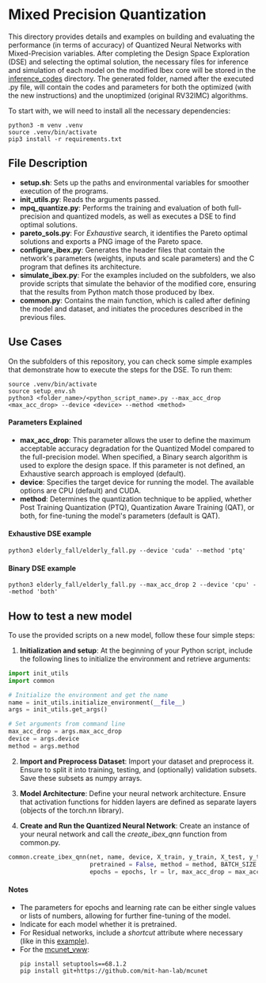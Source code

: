 # Mixed Precision Quantization

This directory provides details and examples on building and evaluating the performance (in terms of accuracy) of Quantized Neural Networks with Mixed-Precision variables. After completing the Design Space Exploration (DSE) and selecting the optimal solution, the necessary files for inference and simulation of each model on the modified Ibex core will be stored in the [inference_codes](https://github.com/alexmr09/Mixed-precision-Neural-Networks-on-RISC-V-Cores/tree/main/inference_codes) directory. The generated folder, named after the executed .py file, will contain the codes and parameters for both the optimized (with the new instructions) and the unoptimized (original RV32IMC) algorithms.

To start with, we will need to install all the necessary dependencies:

```
python3 -m venv .venv
source .venv/bin/activate
pip3 install -r requirements.txt
```

## File Description

- **setup.sh**: Sets up the paths and environmental variables for smoother execution of the programs.
- **init_utils.py**: Reads the arguments passed.
- **mpq_quantize.py**: Performs the training and evaluation of both full-precision and quantized models, as well as executes a DSE to find optimal solutions.
- **pareto_sols.py**: For *Exhaustive* search, it identifies the Pareto optimal solutions and exports a PNG image of the Pareto space.
- **configure_ibex.py**: Generates the header files that contain the network's parameters (weights, inputs and scale parameters) and the C program that defines its architecture.
- **simulate_ibex.py**: For the examples included on the subfolders, we also provide scripts that simulate the behavior of the modified core, ensuring that the results from Python match those produced by Ibex.
- **common.py**: Contains the main function, which is called after defining the model and dataset, and initiates the procedures described in the previous files.


## Use Cases

On the subfolders of this repository, you can check some simple examples that demonstrate how to execute the steps for the DSE. To run them:

```
source .venv/bin/activate
source setup_env.sh
python3 <folder_name>/<python_script_name>.py --max_acc_drop <max_acc_drop> --device <device> --method <method>
```

#### Parameters Explained

- **max_acc_drop**: This parameter allows the user to define the maximum acceptable accuracy degradation for the Quantized Model compared to the full-precision model. When specified, a Binary search algorithm is used to explore the design space. If this parameter is not defined, an Exhaustive search approach is employed (default).
- **device**: Specifies the target device for running the model. The available options are CPU (default) and CUDA.
- **method**: Determines the quantization technique to be applied, whether Post Training Quantization (PTQ), Quantization Aware Training (QAT), or both, for fine-tuning the model's parameters (default is QAT).
  
#### Exhaustive DSE example

```
python3 elderly_fall/elderly_fall.py --device 'cuda' --method 'ptq'
```

#### Binary DSE example

```
python3 elderly_fall/elderly_fall.py --max_acc_drop 2 --device 'cpu' --method 'both'
```

## How to test a new model

To use the provided scripts on a new model, follow these four simple steps:

1. **Initialization and setup**: At the beginning of your Python script, include the following lines to initialize the environment and retrieve arguments:

```python
import init_utils
import common

# Initialize the environment and get the name
name = init_utils.initialize_environment(__file__)
args = init_utils.get_args()

# Set arguments from command line
max_acc_drop = args.max_acc_drop
device = args.device
method = args.method
```

2. **Import and Preprocess Dataset**: Import your dataset and preprocess it. Ensure to split it into training, testing, and (optionally) validation subsets. Save these subsets as numpy arrays.
   
3. **Model Architecture**: Define your neural network architecture. Ensure that activation functions for hidden layers are defined as separate layers (objects of the torch.nn library).
   
4. **Create and Run the Quantized Neural Network**: Create an instance of your neural network and call the *create_ibex_qnn* function from common.py.
   
```python
common.create_ibex_qnn(net, name, device, X_train, y_train, X_test, y_test, 
                       pretrained = False, method = method, BATCH_SIZE = BATCH_SIZE, 
                       epochs = epochs, lr = lr, max_acc_drop = max_acc_drop)
```

#### Notes
- The parameters for epochs and learning rate can be either single values or lists of numbers, allowing for further fine-tuning of the model.
- Indicate for each model whether it is pretrained.
- For Residual networks, include a *shortcut* attribute where necessary (like in this [example](https://github.com/alexmr09/Mixed-precision-Neural-Networks-on-RISC-V-Cores/blob/main/mpq/mcunet_vww/define_network.py)).
- For the [mcunet_vww](https://github.com/alexmr09/Mixed-precision-Neural-Networks-on-RISC-V-Cores/tree/main/mpq/mcunet_vww):
  ```
  pip install setuptools==68.1.2
  pip install git+https://github.com/mit-han-lab/mcunet
  ```  
